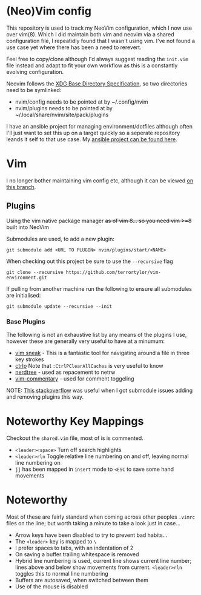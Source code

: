# (Neo)Vim config
This repository is used to track my NeoVim configuration, which I now use over vim(8). Which I did maintain both vim and neovim via a shared configuration file, I repeatidly found that I wasn't using vim. I've not found a use case yet where there has been a need to rerevert.

Feel free to copy/clone although I'd always suggest reading the `init.vim` file instead and adapt to fit your own workflow as this is a constantly evolving configuration.

Neovim follows the [XDG Base Directory Specification](https://specifications.freedesktop.org/basedir-spec/basedir-spec-latest.html), so two directories need to be symlinked:
* nvim/config needs to be pointed at by ~/.config/nvim
* nvim/plugins needs to be pointed at by ~/.local/share/nvim/site/pack/plugins

I have an ansible project for managing environment/dotfiles although often I'll just want to set this up on a target quickly so a seperate repository leands it self to that use case. My [ansible project can be found here](https://github.com/terrortylor/ansible_dev_machine_setup).

# Vim
I no longer bother maintaining vim config etc, although it can be viewed [on this branch](https://github.com/terrortylor/vim-environment/tree/vim_and_nvim_config).

## Plugins
Using the vim native package manager ~~as of vim 8... so you need vim >=8~~ built into NeoVim

Submodules are used, to add a new plugin:
```
git submodule add <URL TO PLUGIN> nvim/plugins/start/<NAME>
```

When checking out this project be sure to use the `--recursive` flag
```
git clone --recursive https://github.com/terrortylor/vim-environment.git
```

If pulling from another machine run the following to ensure all submodules are initialised:
```
git submodule update --recursive --init
```

### Base Plugins
The following is not an exhaustive list by any means of the plugins I use, however these are generally very useful to have at a minumum:

* [vim sneak](https://github.com/justinmk/vim-sneak) - This is a fantastic tool for navigating around a file in three key strokes
* [ctrlp](https://github.com/ctrlpvim/ctrlp.vim) Note that `:CtrlPClearAllCaches` is very useful to know
* [nerdtree](https://github.com/scrooloose/nerdtree.git) - used as repacement to netrw
* [vim-commentary](https://github.com/tpope/vim-commentary) - used for comment toggeling

NOTE: [This stackoverflow](https://stackoverflow.com/questions/20929336/git-submodule-add-a-git-directory-is-found-locally-issue) was useful when I got submodule issues adding and removing plugins this way.

# Noteworthy Key Mappings
Checkout the `shared.vim` file, most of is is commented.

* `<leader><space>` Turn off search highlights
* `<leader>rln` Toggle relative line numbering on and off, leaving normal line numbering on
* `jj` has been mapped in `insert` mode to `<ESC` to save some hand movements

# Noteworthy
Most of these are fairly standard when coming across other peoples `.vimrc` files on the line; but worth taking a minute to take a look just in case...
* Arrow keys have been disabled to try to prevent bad habits...
* The `<leader>` key is mapped to `\`
* I prefer spaces to tabs, with an indentation of 2
* On saving a buffer trailing whitespace is removed
* Hybrid line numbering is used, current line shows current line number; lines above and below show movements from current. `<leader>rln` toggles this to normal line numbering
* Buffers are autosaved, when switched between them
* Use of the mouse is disabled
